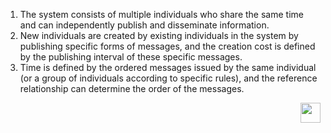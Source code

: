 1. The system consists of multiple individuals who share the same time and can independently publish and disseminate information.
2. New individuals are created by existing individuals in the system by publishing specific forms of messages, and the creation cost is defined by the publishing interval of these specific messages.
3. Time is defined by the ordered messages issued by the same individual (or a group of individuals according to specific rules), and the reference relationship can determine the order of the messages.

<a href="https://pdu.pub"><img height="32" align="right" src="https://pdu.pub/images/icon.svg"></a>
